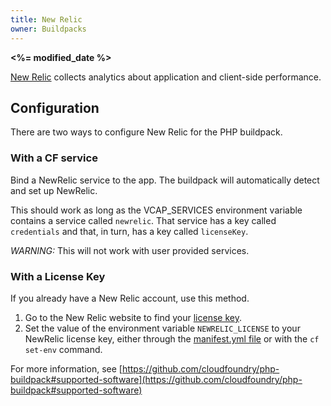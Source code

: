 ```yaml
---
title: New Relic
owner: Buildpacks
---
```


<strong><%= modified_date %></strong>

[New Relic](http://newrelic.com/) collects analytics about application and client-side performance.

## <a id="configuration"></a> Configuration

There are two ways to configure New Relic for the PHP buildpack.

### With a CF service

Bind a NewRelic service to the app. The buildpack will automatically detect and set up NewRelic.

   This should work as long as the VCAP_SERVICES environment variable contains a service called `newrelic`. That service has a key called `credentials` and that, in turn, has a key called `licenseKey`.

   *WARNING:* This will not work with user provided services.

### With a License Key

If you already have a New Relic account, use this method.

1. Go to the New Relic website to find your [license key](https://docs.newrelic.com/docs/accounts-partnerships/accounts/account-setup/license-key).
1. Set the value of the environment variable `NEWRELIC_LICENSE` to your NewRelic license key, either through the [manifest.yml file](../../devguide/deploy-apps/manifest.html#env-block) or with the `cf set-env` command.

For more information, see
[https://github.com/cloudfoundry/php-buildpack#supported-software](https://github.com/cloudfoundry/php-buildpack#supported-software)